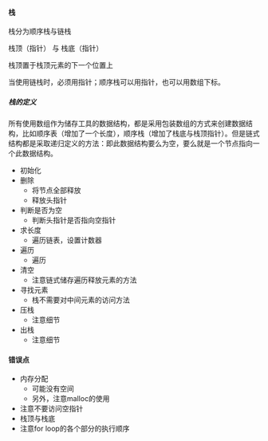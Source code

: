 #### 栈

栈分为顺序栈与链栈

栈顶（指针） 与 栈底（指针）

栈顶置于栈顶元素的下一个位置上 

当使用链栈时，必须用指针；顺序栈可以用指针，也可以用数组下标。

##### 栈的定义 

所有使用数组作为储存工具的数据结构，都是采用包装数组的方式来创建数据结构，比如顺序表（增加了一个长度），顺序栈（增加了栈底与栈顶指针）。但是链式结构都是采取递归定义的方法：即此数据结构要么为空，要么就是一个节点指向一个此数据结构。

- 初始化
- 删除
    - 将节点全部释放
    - 释放头指针
- 判断是否为空
    - 判断头指针是否指向空指针
- 求长度
    - 遍历链表，设置计数器
- 遍历
    - 遍历
- 清空
    - 注意链式储存遍历释放元素的方法
- 寻找元素
    - 栈不需要对中间元素的访问方法
- 压栈
    - 注意细节
- 出栈
    - 注意细节


#### 错误点

- 内存分配
    - 可能没有空间
    - 另外，注意malloc的使用
- 注意不要访问空指针
- 栈顶与栈底
- 注意for loop的各个部分的执行顺序